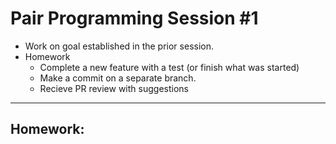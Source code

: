 # Pair Programming Session #1

- Work on goal established in the prior session.
- Homework
    - Complete a new feature with a test (or finish what was started)
    - Make a commit on a separate branch.
    - Recieve PR review with suggestions

---

## Homework:
